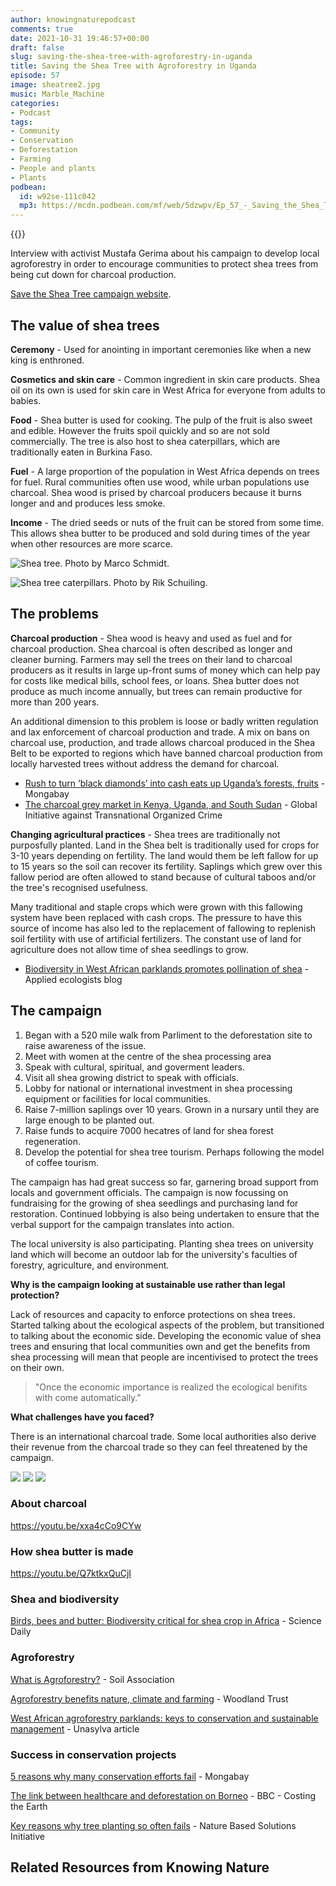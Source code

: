 ```yaml
---
author: knowingnaturepodcast
comments: true
date: 2021-10-31 19:46:57+00:00
draft: false
slug: saving-the-shea-tree-with-agroforestry-in-uganda
title: Saving the Shea Tree with Agroforestry in Uganda
episode: 57
image: sheatree2.jpg
music: Marble_Machine
categories:
- Podcast
tags:
- Community
- Conservation
- Deforestation
- Farming
- People and plants
- Plants
podbean:
  id: w92se-111c042
  mp3: https://mcdn.podbean.com/mf/web/5dzwpv/Ep_57_-_Saving_the_Shea_Tree_with_Agroforestry_in_Uganda67mwg.mp3
---
```


{{<podcast-player>}}

Interview with activist Mustafa Gerima about his campaign to develop local
agroforestry in order to encourage communities to protect shea trees from
being cut down for charcoal production.

[Save the Shea Tree campaign website](https://www.savethesheatree.org/).

## The value of shea trees

**Ceremony** \- Used for anointing in important ceremonies like when a new
king is enthroned.

**Cosmetics and skin care** \- Common ingredient in skin care products. Shea
oil on its own is used for skin care in West Africa for everyone from adults
to babies.

**Food** \- Shea butter is used for cooking. The pulp of the fruit is also
sweet and edible. However the fruits spoil quickly and so are not sold
commercially. The tree is also host to shea caterpillars, which are
traditionally eaten in Burkina Faso.

**Fuel** \- A large proportion of the population in West Africa depends on
trees for fuel. Rural communities often use wood, while urban populations use
charcoal. Shea wood is prised by charcoal producers because it burns longer
and and produces less smoke.

**Income** \- The dried seeds or nuts of the fruit can be stored from some
time. This allows shea butter to be produced and sold during times of the year
when other resources are more scarce.

![Shea tree. Photo by Marco Schmidt.](vitellaria_paradoxa_marco-schmidt.jpg)

![Shea tree caterpillars. Photo by Rik Schuiling.](shea-caterpillars-rik-schuiling-tropcrop-tcs.jpg)

## The problems

**Charcoal production** \- Shea wood is heavy and used as fuel and for
charcoal production. Shea charcoal is often described as longer and cleaner
burning. Farmers may sell the trees on their land to charcoal producers as it
results in large up-front sums of money which can help pay for costs like
medical bills, school fees, or loans. Shea butter does not produce as much
income annually, but trees can remain productive for more than 200 years.

An additional dimension to this problem is loose or badly written regulation
and lax enforcement of charcoal production and trade. A mix on bans on
charcoal use, production, and trade allows charcoal produced in the Shea Belt
to be exported to regions which have banned charcoal production from locally
harvested trees without address the demand for charcoal.

  * [Rush to turn ‘black diamonds’ into cash eats up Uganda’s forests, fruits](https://news.mongabay.com/2021/06/rush-to-turn-black-diamonds-into-cash-eats-up-ugandas-forests-fruits/) \- Mongabay
  * [The charcoal grey market in Kenya, Uganda, and South Sudan](https://globalinitiative.net/analysis/charcoal-market-kenya-uganda-south-sudan/) \- Global Initiative against Transnational Organized Crime

**Changing agricultural practices** \- Shea trees are traditionally not
purposfully planted. Land in the Shea belt is traditionally used for crops for
3-10 years depending on fertility. The land would them be left fallow for up
to 15 years so the soil can recover its fertility. Saplings which grew over
this fallow period are often allowed to stand because of cultural taboos
and/or the tree's recognised usefulness.

Many traditional and staple crops which were grown with this fallowing system
have been replaced with cash crops. The pressure to have this source of income
has also led to the replacement of fallowing to replenish soil fertility with
use of artificial fertilizers. The constant use of land for agriculture does
not allow time of shea seedlings to grow.

  * [Biodiversity in West African parklands promotes pollination of shea](https://appliedecologistsblog.com/2020/06/16/biodiversity-in-west-african-parklands-promotes-pollination-of-shea/) -Applied ecologists blog

## The campaign

  1. Began with a 520 mile walk from Parliment to the deforestation site to raise awareness of the issue.
  2. Meet with women at the centre of the shea processing area
  3. Speak with cultural, spiritual, and goverment leaders.
  4. Visit all shea growing district to speak with officials.
  5. Lobby for national or international investment in shea processing equipment or facilities for local communities.
  6. Raise 7-million saplings over 10 years. Grown in a nursary until they are large enough to be planted out.
  7. Raise funds to acquire 7000 hecatres of land for shea forest regeneration.
  8. Develop the potential for shea tree tourism. Perhaps following the model of coffee tourism.

The campaign has had great success so far, garnering broad support from locals
and government officials. The campaign is now focussing on fundraising for the
growing of shea seedlings and purchasing land for restoration. Continued
lobbying is also being undertaken to ensure that the verbal support for the
campaign translates into action.

The local university is also participating. Planting shea trees on university
land which will become an outdoor lab for the university's faculties of
forestry, agriculture, and environment.

**Why is the campaign looking at sustainable use rather than legal
protection?**

Lack of resources and capacity to enforce protections on shea trees. Started
talking about the ecological aspects of the problem, but transitioned to
talking about the economic side. Developing the economic value of shea trees
and ensuring that local communities own and get the benefits from shea
processing will mean that people are incentivised to protect the trees on
their own.

> "Once the economic importance is realized the ecological benifits with come
> automatically."

**What challenges have you faced?**

There is an international charcoal trade. Some local authorities also derive
their revenue from the charcoal trade so they can feel threatened by the
campaign.

![](sheatree1.jpg)
![](sheatree2.jpg)
![](sheatree3.jpg)

### About charcoal

https://youtu.be/xxa4cCo9CYw

### **How shea butter is made**

https://youtu.be/Q7ktkxQuCjI

### **Shea and biodiversity**

[Birds, bees and butter: Biodiversity critical for shea crop in Africa](https://www.sciencedaily.com/releases/2020/05/200526091355.htm) \- Science Daily

### **Agroforestry**

[What is Agroforestry?](https://www.soilassociation.org/causes-campaigns/agroforestry/what-is-agroforestry/) \- Soil Association

[Agroforestry benefits nature, climate and farming](https://www.woodlandtrust.org.uk/plant-trees/agroforestry-benefits/) \- Woodland Trust

[West African agroforestry parklands: keys to conservation and sustainable management](http://forest-genetic-resources-training-guide.bioversityinternational.org/fileadmin/bioversityDocs/Training/FGR_TG/additional_materials/Boffa_2000.pdf) \- Unasylva article

### Success in conservation projects

[5 reasons why many conservation efforts fail](https://news.mongabay.com/2016/03/5-reasons-why-many-conservation-efforts-fail/) \- Mongabay

[The link between healthcare and deforestation on Borneo](https://www.bbc.co.uk/programmes/b08hnly0) \- BBC - Costing the Earth

[Key reasons why tree planting so often fails](https://www.naturebasedsolutionsinitiative.org/news/key-reasons-why-tree-planting-so-often-fails/) \- Nature Based Solutions Initiative

## Related Resources from Knowing Nature

